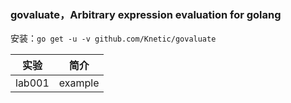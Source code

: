 ### govaluate，Arbitrary expression evaluation for golang
安装：`go get -u -v github.com/Knetic/govaluate`

|实验|简介|
|---|---|
|lab001|example|